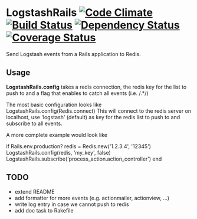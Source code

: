 # LogstashRails [![Code Climate](https://codeclimate.com/github/cmertz/logstash-rails.png)](https://codeclimate.com/github/cmertz/logstash-rails) [![Build Status](https://secure.travis-ci.org/cmertz/logstash-rails.png)](http://travis-ci.org/cmertz/logstash-rails) [![Dependency Status](https://gemnasium.com/cmertz/logstash-rails.png)](https://gemnasium.com/cmertz/logstash-rails) [![Coverage Status](https://coveralls.io/repos/cmertz/logstash-rails/badge.png)](https://coveralls.io/r/cmertz/logstash-rails)

Send Logstash events from a Rails application to Redis.


## Usage

**LogstashRails.config** takes a redis connection, the redis key for the list
to push to and a flag that enables to catch all events (i.e. /.\*/)

The most basic configuration looks like
    LogstashRails.config(Redis.connect)
This will connect to the redis server on localhost, use 'logstash' (default) as
key for the redis list to push to and subscribe to all events.

A more complete example would look like

if Rails.env.production?
  redis = Redis.new('1.2.3.4', '12345')
  LogstashRails.config(redis, 'my_key', false)
  LogstashRails.subscribe('process_action.action_controller')
end


## TODO

* extend README
* add formatter for more events (e.g. actionmailer, actionview, ...)
* write log entry in case we cannot push to redis
* add doc task to Rakefile
